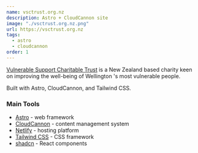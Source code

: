 ```yaml
---
name: vsctrust.org.nz
description: Astro + CloudCannon site
image: "./vsctrust.org.nz.png"
url: https://vsctrust.org.nz
tags:
  - astro
  - cloudcannon
order: 1
---
```


[Vulnerable Support Charitable Trust](https://vsctrust.org.nz) is a New Zealand based charity keen on improving the well-being of Wellington 's most vulnerable people.

Built with Astro, CloudCannon, and Tailwind CSS.

### Main Tools

- [Astro](https://astro.build/) - web framework
- [CloudCannon](https://cloudcannon.com/) - content management system
- [Netlify](https://netlify.com) - hosting platform
- [Tailwind CSS](https://tailwindcss.com/) - CSS framework
- [shadcn](https://ui.shadcn.com/) - React components
